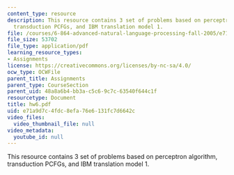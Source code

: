 ```yaml
---
content_type: resource
description: This resource contains 3 set of problems based on perceptron algorithm,
  transduction PCFGs, and IBM translation model 1.
file: /courses/6-864-advanced-natural-language-processing-fall-2005/e71a9d7c4fdc8efa76e6131fc7d6642c_hw6.pdf
file_size: 53702
file_type: application/pdf
learning_resource_types:
- Assignments
license: https://creativecommons.org/licenses/by-nc-sa/4.0/
ocw_type: OCWFile
parent_title: Assignments
parent_type: CourseSection
parent_uid: 48a8a6b4-bb3a-c5c6-9c7c-63540f644c1f
resourcetype: Document
title: hw6.pdf
uid: e71a9d7c-4fdc-8efa-76e6-131fc7d6642c
video_files:
  video_thumbnail_file: null
video_metadata:
  youtube_id: null
---
```

This resource contains 3 set of problems based on perceptron algorithm, transduction PCFGs, and IBM translation model 1.
